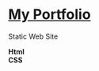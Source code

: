 # [My Portfolio](https://resulkarakooc.github.io/portfolio/) 

Static Web Site

**Html** <br/> **CSS**
